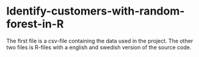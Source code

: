 # Identify-customers-with-random-forest-in-R
The first file is a csv-file containing the data used in the project. 
The other two files is R-files with a english and swedish version of the source code.
